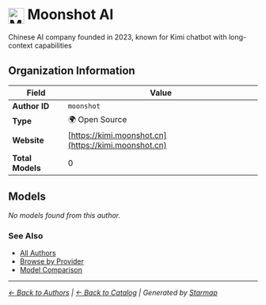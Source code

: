 # <img src="https://raw.githubusercontent.com/agentstation/starmap/master/internal/embedded/logos/moonshot.svg" alt="Moonshot AI" width="32" height="32" style="vertical-align: middle;"> Moonshot AI
  
  
Chinese AI company founded in 2023, known for Kimi chatbot with long-context capabilities
  
  
## Organization Information
  
| Field | Value |
|---------|---------|
| **Author ID** | `moonshot` |
| **Type** | 🌍 Open Source |
| **Website** | [https://kimi.moonshot.cn](https://kimi.moonshot.cn) |
| **Total Models** | 0 |

  
## Models
  
*No models found from this author.*
  
### See Also
  
- [All Authors](../)
- [Browse by Provider](../../providers/)
- [Model Comparison](../../models/)
  
---
*_[← Back to Authors](../) | [← Back to Catalog](../../) | Generated by [Starmap](https://github.com/agentstation/starmap)_*